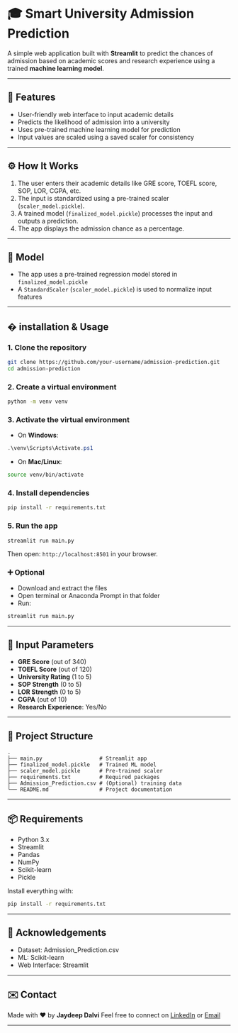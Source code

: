 # 🎓 Smart University Admission Prediction

A simple web application built with **Streamlit** to predict the chances of admission based on academic scores and research experience using a trained **machine learning model**.

---

## 🧠 Features

* User-friendly web interface to input academic details
* Predicts the likelihood of admission into a university
* Uses pre-trained machine learning model for prediction
* Input values are scaled using a saved scaler for consistency

---

## ⚙️ How It Works

1. The user enters their academic details like GRE score, TOEFL score, SOP, LOR, CGPA, etc.
2. The input is standardized using a pre-trained scaler (`scaler_model.pickle`).
3. A trained model (`finalized_model.pickle`) processes the input and outputs a prediction.
4. The app displays the admission chance as a percentage.

---

## 🧠 Model

* The app uses a pre-trained regression model stored in `finalized_model.pickle`
* A `StandardScaler` (`scaler_model.pickle`) is used to normalize input features

---

## � installation & Usage

### 1. Clone the repository

```bash
git clone https://github.com/your-username/admission-prediction.git
cd admission-prediction
```

### 2. Create a virtual environment

```bash
python -m venv venv
```

### 3. Activate the virtual environment

* On **Windows**:

```powershell
.\venv\Scripts\Activate.ps1
```

* On **Mac/Linux**:

```bash
source venv/bin/activate
```

### 4. Install dependencies

```bash
pip install -r requirements.txt
```

### 5. Run the app

```bash
streamlit run main.py
```

Then open: `http://localhost:8501` in your browser.

### ➕ Optional

* Download and extract the files
* Open terminal or Anaconda Prompt in that folder
* Run:

```bash
streamlit run main.py
```

---

## 🎯 Input Parameters

* **GRE Score** (out of 340)
* **TOEFL Score** (out of 120)
* **University Rating** (1 to 5)
* **SOP Strength** (0 to 5)
* **LOR Strength** (0 to 5)
* **CGPA** (out of 10)
* **Research Experience**: Yes/No

---

## 📁 Project Structure

```
.
├── main.py                  # Streamlit app
├── finalized_model.pickle   # Trained ML model
├── scaler_model.pickle      # Pre-trained scaler
├── requirements.txt         # Required packages
├── Admission_Prediction.csv # (Optional) training data
└── README.md                # Project documentation
```

---

## 📦 Requirements

* Python 3.x
* Streamlit
* Pandas
* NumPy
* Scikit-learn
* Pickle

Install everything with:

```bash
pip install -r requirements.txt
```

---

## 🙏 Acknowledgements

* Dataset: Admission_Prediction.csv
* ML: Scikit-learn
* Web Interface: Streamlit

---


## ✉️ Contact

Made with ❤️ by **Jaydeep Dalvi**
Feel free to connect on [LinkedIn]([https://www.linkedin.com](https://www.linkedin.com/in/jaydeep-d-dalvi/)) or [Email](dalvijaydeep3814@gmail.com)

---
